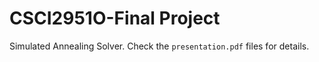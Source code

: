 # CSCI2951O-Final Project

Simulated Annealing Solver. Check the `presentation.pdf` files for details.
